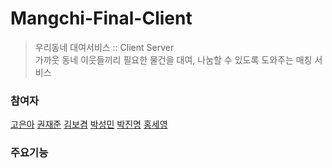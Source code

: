 # Mangchi-Final-Client
>우리동네 대여서비스 :: Client Server  
>가까웃 동네 이웃들끼리 필요한 물건을 대여, 나눔할 수 있도록 도와주는 매칭 서비스

### 참여자
[고은아](https://github.com/EunaGo) [권재준](https://github.com/alikwon) [김보겸](https://github.com/BogyeumKim) [박성민](https://github.com/seongMinS2) [박진명](https://github.com/qkrwlsaud) [홍세영](https://github.com/maiorem)  

### 주요기능

